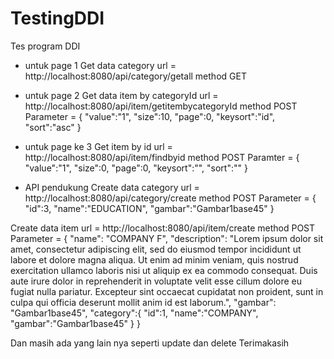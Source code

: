 # TestingDDI
Tes program DDI

- untuk page 1
Get data category
url = http://localhost:8080/api/category/getall
method GET

- untuk page 2
Get data item by categoryId
url = http://localhost:8080/api/item/getitembycategoryId
method POST
Parameter =
{
	"value":"1",
	"size":10,
	"page":0,
	"keysort":"id",
	"sort":"asc"
}

- untuk page ke 3
Get item by id
url = http://localhost:8080/api/item/findbyid
method POST
Paramter = 
{
	"value":"1",
	"size":0,
	"page":0,
	"keysort":"",
	"sort":""
}

- API pendukung 
Create data category
url = http://localhost:8080/api/category/create
method POST
Parameter = 	{		
			"id":3,
			"name":"EDUCATION",
			"gambar":"Gambar1base45"
	}

Create data item
url = http://localhost:8080/api/item/create
method POST
Parameter = 	{
		"name": "COMPANY F",
		"description": "Lorem ipsum dolor sit amet, consectetur adipiscing elit, sed do eiusmod tempor incididunt ut labore et dolore magna aliqua. Ut enim ad minim veniam, quis nostrud exercitation ullamco laboris nisi ut aliquip ex ea commodo consequat. Duis aute irure dolor in reprehenderit in voluptate velit esse cillum dolore eu fugiat nulla pariatur. Excepteur sint occaecat cupidatat non proident, sunt in culpa qui officia deserunt mollit anim id est laborum.",
		"gambar": "Gambar1base45",
		"category":{
			"id":1,
			"name":"COMPANY",
			"gambar":"Gambar1base45"
		}
	}
	
Dan masih ada yang lain nya seperti update dan delete
Terimakasih





